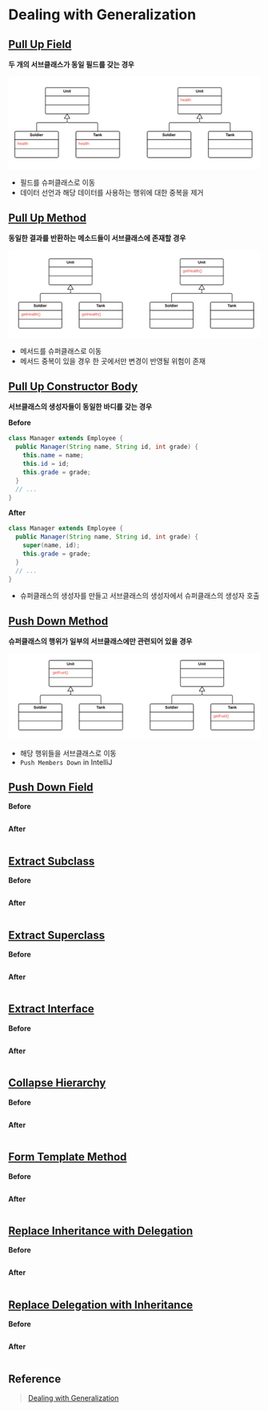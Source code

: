 # Dealing with Generalization

## [Pull Up Field](https://sourcemaking.com/refactoring/pull-up-field)

**두 개의 서브클래스가 동일 필드를 갖는 경우**

![Result](https://github.com/jihunparkme/blog/blob/main/img/11-seminar/refactoring/pull-up-field.png?raw=true 'Result')

- 필드를 슈퍼클래스로 이동
- 데이터 선언과 해당 데이터를 사용하는 행위에 대한 중복을 제거

## [Pull Up Method](https://sourcemaking.com/refactoring/pull-up-method)

**동일한 결과를 반환하는 메소드들이 서브클래스에 존재할 경우**

![Result](https://github.com/jihunparkme/blog/blob/main/img/11-seminar/refactoring/pull-up-method.png?raw=true 'Result')

- 메서드를 슈퍼클래스로 이동
- 메서드 중복이 있을 경우 한 곳에서만 변경이 반영될 위험이 존재

## [Pull Up Constructor Body](https://sourcemaking.com/refactoring/pull-up-constructor-body)

**서브클래스의 생성자들이 동일한 바디를 갖는 경우**

**Before**

```java
class Manager extends Employee {
  public Manager(String name, String id, int grade) {
    this.name = name;
    this.id = id;
    this.grade = grade;
  }
  // ...
}
```

**After**

```java
class Manager extends Employee {
  public Manager(String name, String id, int grade) {
    super(name, id);
    this.grade = grade;
  }
  // ...
}
```

- 슈퍼클래스의 생성자를 만들고 서브클래스의 생성자에서 슈퍼클래스의 생성자 호출

## [Push Down Method](https://sourcemaking.com/refactoring/push-down-method)

**슈퍼클래스의 행위가 일부의 서브클래스에만 관련되어 있을 경우**

![Result](https://github.com/jihunparkme/blog/blob/main/img/11-seminar/refactoring/push-down-method.png?raw=true 'Result')

- 해당 행위들을 서브클래스로 이동
- `Push Members Down` in IntelliJ

## [Push Down Field](https://sourcemaking.com/refactoring/push-down-field)

**Before**

```java
```

**After**

```java
```

## [Extract Subclass](https://sourcemaking.com/refactoring/extract-subclass)

**Before**

```java
```

**After**

```java
```

## [Extract Superclass](https://sourcemaking.com/refactoring/extract-superclass)

**Before**

```java
```

**After**

```java
```

## [Extract Interface](https://sourcemaking.com/refactoring/extract-interface)

**Before**

```java
```

**After**

```java
```

## [Collapse Hierarchy](https://sourcemaking.com/refactoring/collapse-hierarchy)

**Before**

```java
```

**After**

```java
```

## [Form Template Method](https://sourcemaking.com/refactoring/form-template-method)

**Before**

```java
```

**After**

```java
```

## [Replace Inheritance with Delegation](https://sourcemaking.com/refactoring/replace-inheritance-with-delegation)

**Before**

```java
```

**After**

```java
```

## [Replace Delegation with Inheritance](https://sourcemaking.com/refactoring/replace-delegation-with-inheritance)

**Before**

```java
```

**After**

```java
```

## Reference

> [Dealing with Generalization](https://github.com/jihunparkme/lecture-material/blob/master/seminar/ch11_dealing_with_generalizatio.pdf)